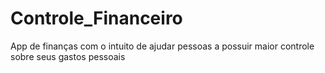 # Controle_Financeiro
App de finanças com o intuito de ajudar pessoas a possuir maior controle sobre seus gastos pessoais

